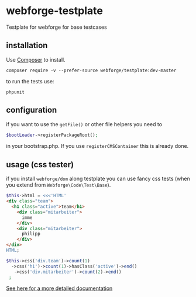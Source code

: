 # webforge-testplate

Testplate for webforge for base testcases

## installation
Use [Composer](http://getcomposer.org) to install.
```
composer require -v --prefer-source webforge/testplate:dev-master
```

to run the tests use:
```
phpunit
```

## configuration

if you want to use the `getFile()` or other file helpers you need to 
```php
$bootLoader->registerPackageRoot();
```
in your bootstrap.php. If you use `registerCMSContainer` this is already done.

## usage (css tester)

if you install `webforge/dom` along testplate you can use fancy css tests (when you extend from `Webforge\Code\Test\Base`).

```php
$this->html = <<<'HTML'
<div class="team">
  <h1 class="active">team</h1>
    <div class="mitarbeiter">
      imme
    </div>
    <div class="mitarbeiter">
      philipp
    </div>
</div>
HTML;

$this->css('div.team')->count(1)
  ->css('h1')->count(1)->hasClass('active')->end()
   ->css('div.mitarbeiter')->count(2)->end()
 ;
```

[See here for a more detailed documentation](http://wiki.ps-webforge.com/psc-cms:dokumentation:css-tester)